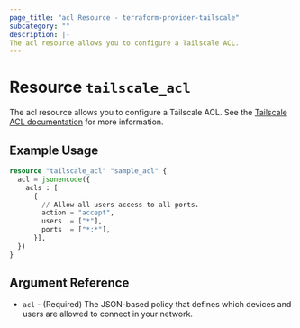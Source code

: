 ```yaml
---
page_title: "acl Resource - terraform-provider-tailscale"
subcategory: ""
description: |-
The acl resource allows you to configure a Tailscale ACL.
---
```


# Resource `tailscale_acl`

The acl resource allows you to configure a Tailscale ACL. See the [Tailscale ACL documentation](https://tailscale.com/kb/1018/acls)
for more information.

## Example Usage

```terraform
resource "tailscale_acl" "sample_acl" {
  acl = jsonencode({
    acls : [
      {
        // Allow all users access to all ports.
        action = "accept",
        users  = ["*"],
        ports  = ["*:*"],
      }],
  })
}
```

## Argument Reference

- `acl` - (Required) The JSON-based policy that defines which devices and users are allowed to connect in your network.
